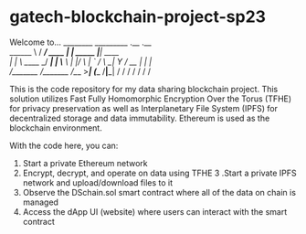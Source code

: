 # gatech-blockchain-project-sp23

Welcome to...
________    _________      .__           .__        
\______ \  /   _____/ ____ |  |__ _____  |__| ____  
 |    |  \ \_____  \_/ ___\|  |  \\__  \ |  |/    \ 
 |    `   \/        \  \___|   Y  \/ __ \|  |   |  \
/_______  /_______  /\___  >___|  (____  /__|___|  /
        \/        \/     \/     \/     \/        \/ 

This is the code repository for my data sharing blockchain project. This solution utilizes Fast Fully Homomorphic Encryption Over the Torus (TFHE) for privacy preservation as well as Interplanetary File System (IPFS) for decentralized storage and data immutability. Ethereum is used as the blockchain environment.

With the code here, you can:

1. Start a private Ethereum network
2. Encrypt, decrypt, and operate on data using TFHE
3 .Start a private IPFS network and upload/download files to it
4. Observe the DSchain.sol smart contract where all of the data on chain is managed
5. Access the dApp UI (website) where users can interact with the smart contract
